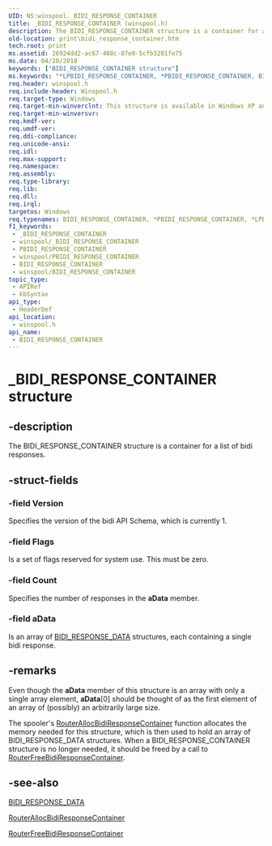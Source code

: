 ```yaml
---
UID: NS:winspool._BIDI_RESPONSE_CONTAINER
title: _BIDI_RESPONSE_CONTAINER (winspool.h)
description: The BIDI_RESPONSE_CONTAINER structure is a container for a list of bidi responses.
old-location: print\bidi_response_container.htm
tech.root: print
ms.assetid: 26924dd2-ac67-408c-87e0-5cfb3281fe75
ms.date: 04/20/2018
keywords: ["BIDI_RESPONSE_CONTAINER structure"]
ms.keywords: "*LPBIDI_RESPONSE_CONTAINER, *PBIDI_RESPONSE_CONTAINER, BIDI_RESPONSE_CONTAINER, BIDI_RESPONSE_CONTAINER structure [Print Devices], LPBIDI_RESPONSE_CONTAINER, LPBIDI_RESPONSE_CONTAINER structure pointer [Print Devices], PBIDI_RESPONSE_CONTAINER, PBIDI_RESPONSE_CONTAINER structure pointer [Print Devices], _BIDI_RESPONSE_CONTAINER, print.bidi_response_container, spoolfnc_79e5354d-1fc1-4156-8be9-028ebcd14b16.xml, winspool/BIDI_RESPONSE_CONTAINER, winspool/LPBIDI_RESPONSE_CONTAINER, winspool/PBIDI_RESPONSE_CONTAINER"
req.header: winspool.h
req.include-header: Winspool.h
req.target-type: Windows
req.target-min-winverclnt: This structure is available in Windows XP and later operating systems.
req.target-min-winversvr: 
req.kmdf-ver: 
req.umdf-ver: 
req.ddi-compliance: 
req.unicode-ansi: 
req.idl: 
req.max-support: 
req.namespace: 
req.assembly: 
req.type-library: 
req.lib: 
req.dll: 
req.irql: 
targetos: Windows
req.typenames: BIDI_RESPONSE_CONTAINER, *PBIDI_RESPONSE_CONTAINER, *LPBIDI_RESPONSE_CONTAINER
f1_keywords:
 - _BIDI_RESPONSE_CONTAINER
 - winspool/_BIDI_RESPONSE_CONTAINER
 - PBIDI_RESPONSE_CONTAINER
 - winspool/PBIDI_RESPONSE_CONTAINER
 - BIDI_RESPONSE_CONTAINER
 - winspool/BIDI_RESPONSE_CONTAINER
topic_type:
 - APIRef
 - kbSyntax
api_type:
 - HeaderDef
api_location:
 - winspool.h
api_name:
 - BIDI_RESPONSE_CONTAINER
---
```


# _BIDI_RESPONSE_CONTAINER structure


## -description

The BIDI_RESPONSE_CONTAINER structure is a container for a list of bidi responses.

## -struct-fields

### -field Version

Specifies the version of the bidi API Schema, which is currently 1.

### -field Flags

Is a set of flags reserved for system use. This must be zero.

### -field Count

Specifies the number of responses in the <b>aData</b> member.

### -field aData

Is an array of <a href="/windows-hardware/drivers/ddi/winspool/ns-winspool-_bidi_response_data">BIDI_RESPONSE_DATA</a> structures, each containing a single bidi response.

## -remarks

Even though the <b>aData</b> member of this structure is an array with only a single array element, <b>aData</b>[0] should be thought of as the first element of an array of (possibly) an arbitrarily large size.

The spooler's <a href="/windows-hardware/drivers/ddi/winsplp/nf-winsplp-routerallocbidiresponsecontainer">RouterAllocBidiResponseContainer</a> function allocates the memory needed for this structure, which is then used to hold an array of BIDI_RESPONSE_DATA structures. When a BIDI_RESPONSE_CONTAINER structure is no longer needed, it should be freed by a call to <a href="/windows-hardware/drivers/ddi/winsplp/nf-winsplp-routerfreebidiresponsecontainer">RouterFreeBidiResponseContainer</a>.

## -see-also

<a href="/windows-hardware/drivers/ddi/winspool/ns-winspool-_bidi_response_data">BIDI_RESPONSE_DATA</a>



<a href="/windows-hardware/drivers/ddi/winsplp/nf-winsplp-routerallocbidiresponsecontainer">RouterAllocBidiResponseContainer</a>



<a href="/windows-hardware/drivers/ddi/winsplp/nf-winsplp-routerfreebidiresponsecontainer">RouterFreeBidiResponseContainer</a>
